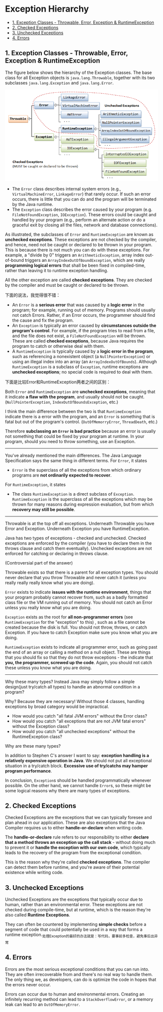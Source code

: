 # Exception Hierarchy

<!-- TOC -->

- [1. Exception Classes - Throwable, Error, Exception & RuntimeException](#1-exception-classes---throwable-error-exception--runtimeexception)
- [2. Checked Exceptions](#2-checked-exceptions)
- [3. Unchecked Exceptions](#3-unchecked-exceptions)
- [4. Errors](#4-errors)

<!-- /TOC -->

## 1. Exception Classes - Throwable, Error, Exception & RuntimeException

The figure ‎below shows the hierarchy of the Exception classes. The base class for all Exception objects is `java.lang.Throwable`, together with its two subclasses `java.lang.Exception` and `java.lang.Error`.

![](images/Exception_Classes.png)

- The `Error` class describes internal system errors (e.g., `VirtualMachineError`, `LinkageError`) that rarely occur. If such an error occurs, there is little that you can do and the program will be terminated by the Java runtime.
- The `Exception` class describes the error caused by your program (e.g. `FileNotFoundException`, `IOException`). These errors could be caught and handled by your program (e.g., perform an alternate action or do a graceful exit by closing all the files, network and database connections).

As illustrated, the subclasses of `Error` and `RuntimeException` are known as **unchecked exceptions**. These exceptions are not checked by the compiler, and hence, need not be caught or declared to be thrown in your program. This is because there is not much you can do with these exceptions. For example, a "divide by 0" triggers an `ArithmeticException`, array index out-of-bound triggers an `ArrayIndexOutOfBoundException`, which are really **programming logical errors** that shall be been fixed in compiled-time, rather than leaving it to runtime exception handling.

All the other exception are called **checked exceptions**. They are checked by the compiler and must be caught or declared to be thrown.

下面的说法，我觉得很不错：

- An `Error` is a **serious error** that was caused by a **logic error** in the program; for example, running out of memory. Programs should usually not catch Errors. Rather, if an Error occurs, the programmer should find the cause and fix the program.
- An `Exception` is typically an error caused by **circumstances outside the program's control**. For example, if the program tries to read from a file, and the file does not exist, a `FileNotFoundException` will be thrown. These are called **checked exceptions**, because Java requires the program to catch or otherwise deal with them.
- A `RuntimeException` is typically caused by a **logic error in the program**, such as referencing a nonexistent object (a `NullPointerException`) or using an illegal index into an array (an `ArrayIndexOutOfBounds`). Although `RuntimeException` is a subclass of `Exception`, runtime exceptions are **unchecked exceptions**; no special code is required to deal with them.

下面是比较Error和RuntimeException两者之间的区别：

Both `Error` and `RuntimeException` are **unchecked exceptions**, meaning that it indicate **a flaw with the program**, and usually should not be caught. (`NullPointerException`, `IndexOutOfBoundsException`, etc.)

I think the main difference between the two is that `RuntimeException` indicate there is a error with the program, and an `Error` is something that is fatal but out of the program's control. (`OutOfMemorryError`, `ThreadDeath`, etc.)

Therefore **subclassing an `Error` is bad practice** because an error is usually not something that could be fixed by your program at runtime. In your program, should you need to throw something, use an Exception.

---

You've already mentioned the main differences. The Java Language Specification says the same thing in different terms. For `Error`, it states

- `Error` is the superclass of all the exceptions from which ordinary programs are **not ordinarily expected to recover**.

For `RuntimeException`, it states

- The class `RuntimeException` is a direct subclass of `Exception`. `RuntimeException` is the superclass of all the exceptions which may be thrown for many reasons during expression evaluation, but from which **recovery may still be possible**.

---

Throwable is at the top off all exceptions. Underneath Throwable you have Error and Exception. Underneath Exception you have RuntimeException.

Java has two types of exceptions - checked and unchecked. Checked exceptions are enforced by the compiler (you have to declare them in the throws clause and catch them eventually). Unchecked exceptions are not enforced for catching or declaring in throws clause.

(Controversial part of the answer)

Throwable exists so that there is a parent for all exception types. You should never declare that you throw Throwable and never catch it (unless you really really really know what you are doing).

`Error` exists to indicate **issues with the runtime environment**, things that your program probably cannot recover from, such as a badly formatted class file or the VM running out of memory. You should not catch an Error unless you really know what you are doing.

`Exception` exists as the root for **all non-programmer errors** (see `RuntimeException` for the "exception" to this) , such as a file cannot be created because the disk is full. You should not throw, throws, or catch Exception. If you have to catch Exception make sure you know what you are doing.

`RuntimeException` exists to indicate all programmer error, such as going past the end of an array or calling a method on a null object. These are things that you should fix so that they do not throw exceptions - the indicate that **you, the programmer, screwed up the code**. Again, you should not catch these unless you know what you are doing.

---

Why these many types? Instead Java may simply follow a simple design(just try/catch all types) to handle an abnormal condition in a program?

Why? Because they are necessary! Without those 4 classes, handling exceptions by broad category would be impractical.

- How would you catch "all fatal JVM errors" without the Error class?
- How would you catch "all exceptions that are not JVM fatal errors" without the Exception class?
- How would you catch "all unchecked exceptions" without the RuntimeException class?

Why are these many types?

In addition to Stephen C's answer I want to say: **exception handling is a relatively expensive operation in Java**. We should not put all exceptional situation in a try/catch block. **Excessive use of try/catchs may hamper program performance**.

In conclusion, `Exception`s should be handled programmatically whenever possible. On the other hand, we cannot handle `Error`s, so these might be some logical reasons why there are many types of exceptions.

## 2. Checked Exceptions

Checked Exceptions are the exceptions that we can typically foresee and plan ahead in our application. These are also exceptions that the Java Compiler requires us to either **handle-or-declare** when writing code.

The **handle-or-declare** rule refers to our responsibility to either **declare that a method throws an exception up the call stack** - without doing much to prevent it or **handle the exception with our own code**, which typically leads to the recovery of the program from the exceptional condition.

This is the reason why they're called **checked exceptions**. The compiler can detect them before runtime, and you're aware of their potential existence while writing code.

## 3. Unchecked Exceptions

Unchecked Exceptions are the exceptions that typically occur due to human, rather than an environmental error. These exceptions are not checked during compile-time, but at runtime, which is the reason they're also called **Runtime Exceptions**.

They can often be countered by implementing **simple checks** before a segment of code that could potentially be used in a way that forms a runtime exception.<sub>处理Exception的最好的办法就是：写代码，要事前多检查，避免事后出异常</sub>

## 4. Errors

Errors are the most serious exceptional conditions that you can run into. They are often irrecoverable from and there's no real way to handle them. The only thing we, as developers, can do is optimize the code in hopes that the errors never occur.

Errors can occur due to human and environmental errors. Creating an infinitely recurring method can lead to a `StackOverflowError`, or a memory leak can lead to an `OutOfMemoryError`.
